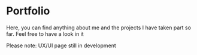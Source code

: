 # Portfolio
Here, you can find anything about me and the projects I have taken part so far. Feel free to have a look in it

Please note: UX/UI page still in development
